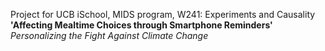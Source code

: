 Project for UCB iSchool, MIDS program, W241: Experiments and Causality  
**'Affecting Mealtime Choices through Smartphone Reminders'**  
*Personalizing the Fight Against Climate Change*
